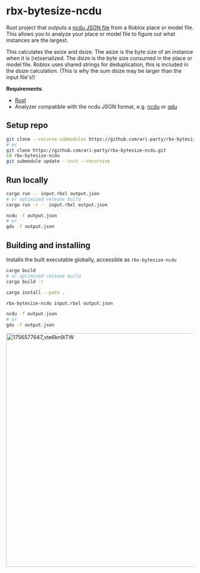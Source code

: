 # rbx-bytesize-ncdu

Rust project that outputs a [ncdu JSON file](https://dev.yorhel.nl/ncdu/jsonfmt) from a Roblox place or model file.
This allows you to analyze your place or model file to figure out what instances are the largest.

This calculates the asize and dsize. The asize is the byte size of an instance when it is (re)serialized. The dsize is the byte size consumed in the place or model file.
Roblox uses shared strings for deduplication, this is included in the dsize calculation. (This is why the sum dsize may be larger than the input file's!)

**Requirements**:

- [Rust](https://www.rust-lang.org/tools/install)
- Analyzer compatible with the ncdu JSON format, e.g. [ncdu](https://dev.yorhel.nl/ncdu) or [gdu](https://github.com/dundee/gdu)

## Setup repo

```bash
git clone --recurse-submodules https://github.com/ari-party/rbx-bytesize-ncdu.git
# or
git clone https://github.com/ari-party/rbx-bytesize-ncdu.git
cd rbx-bytesize-ncdu
git submodule update --init --recursive
```

## Run locally

```bash
cargo run -- input.rbxl output.json
# or optimized release build
cargo run -r -- input.rbxl output.json

ncdu -f output.json
# or
gdu -f output.json
```

## Building and installing

Installs the built executable globally, accessible as `rbx-bytesize-ncdu`

```bash
cargo build
# or optimized release build
cargo build -r

cargo install --path .

rbx-bytesize-ncdu input.rbxl output.json

ncdu -f output.json
# or
gdu -f output.json
```

<img width="1113" height="626" alt="1756577647_vte6kn9iTW" src="https://github.com/user-attachments/assets/216ea75d-0cb8-4250-add4-722f06ebe355" />
